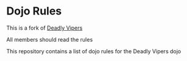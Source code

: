 Dojo Rules
==========
This is a fork of [Deadly Vipers](https://github.com/deadlyvipers)

All members should read the rules

This repository contains a list of dojo rules for the Deadly Vipers dojo
